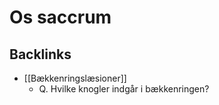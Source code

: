 # Os saccrum

## Backlinks
* [[Bækkenringslæsioner]]
	* Q. Hvilke knogler indgår i bækkenringen?

<!-- {BearID:1A308B6B-F408-4446-97B4-6732E3CF6DED-7151-00000F7F99921A65} -->
